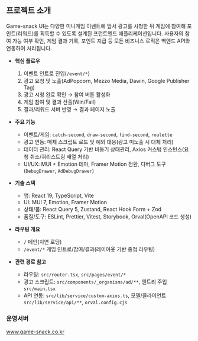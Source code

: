 ## 프로젝트 소개

Game-snack UI는 다양한 미니게임 이벤트에 앞서 광고를 시청한 뒤 게임에 참여해 포인트(리워드)를 획득할 수 있도록 설계된 프런트엔드 애플리케이션입니다. 사용자의 참여 가능 여부 확인, 게임 결과 기록, 포인트 지급 등 모든 비즈니스 로직은 백엔드 API와 연동하여 처리됩니다.

- **핵심 플로우**

  1. 이벤트 인트로 진입(`/event/*`)
  2. 광고 요청 및 노출(AdPopcorn, Mezzo Media, Dawin, Google Publisher Tag)
  3. 광고 시청 완료 확인 → 참여 버튼 활성화
  4. 게임 참여 및 결과 산출(Win/Fail)
  5. 결과/리워드 서버 반영 → 결과 페이지 노출

- **주요 기능**

  - 이벤트/게임: `catch-second`, `draw-second`, `find-second`, `roulette`
  - 광고 연동: 매체 스크립트 로드 및 예외 대응(광고 미노출 시 대체 처리)
  - 데이터 관리: React Query 기반 비동기 상태관리, Axios 커스텀 인스턴스(요청 취소/쿼리스트링 배열 처리)
  - UI/UX: MUI + Emotion 테마, Framer Motion 전환, 디버그 도구(`DebugDrawer`, `AdDebugDrawer`)

- **기술 스택**

  - 앱: React 19, TypeScript, Vite
  - UI: MUI 7, Emotion, Framer Motion
  - 상태/폼: React Query 5, Zustand, React Hook Form + Zod
  - 품질/도구: ESLint, Prettier, Vitest, Storybook, Orval(OpenAPI 코드 생성)

- **라우팅 개요**

  - `/` 메인(지연 로딩)
  - `/event/*` 게임 인트로/참여/결과(레이아웃 기반 중첩 라우팅)

- **관련 경로 참고**
  - 라우팅: `src/router.tsx`, `src/pages/event/*`
  - 광고 스크립트: `src/components/_organisms/ad/**`, 엔트리 주입 `src/main.tsx`
  - API 연동: `src/lib/service/custom-axios.ts`, 모델/클라이언트 `src/lib/service/api/**`, `orval.config.cjs`


### 운영서버
www.game-snack.co.kr

